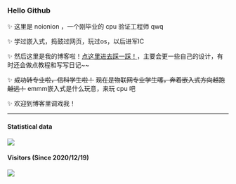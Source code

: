 ### Hello Github

<!--
**2X-ercha/2X-ercha** is a ✨ _special_ ✨ repository because its `README.md` (this file) appears on your GitHub profile.

Here are some ideas to get you started:

- 🔭 I’m currently working on ...
- 🌱 I’m currently learning ...
- 👯 I’m looking to collaborate on ...
- 🤔 I’m looking for help with ...
- 💬 Ask me about ...
- 📫 How to reach me: ...
- 😄 Pronouns: ...
- ⚡ Fun fact: ...
-->

✨ 这里是 noionion ，一个刚毕业的 cpu 验证工程师 qwq

✨ 学过嵌入式，捣鼓过网页，玩过os，以后进军IC

✨ 然后这里是我的博客啦！[点这里进去踩一踩！](https://noionion.top)，主要会更一些自己的设计，有时还会做点教程和写写日记~~

✨ ~~成功转专业啦，信科学生啦！~~ ~~现在是物联网专业学生噻，奔着嵌入式方向越跑越远！~~ emmm嵌入式是什么玩意，来玩 cpu 吧

✨ 欢迎到博客里调戏我！

--------

#### Statistical data

<img align="right" src="https://github-readme-stats.vercel.app/api/top-langs/?username=2X-ercha&layout=compact&langs_count=8&card_width=500&hide_title=true&hide_border=true&hide=css,stylus,html,javascript,pug" alt="">

![](https://github-readme-stats.vercel.app/api?username=2X-ercha&show_icons=true&include_all_commits=true&hide_title=true&hide_border=true)

#### Visitors (Since 2020/12/19)

![](https://count.getloli.com/get/@2X-ercha?theme=gelbooru)
